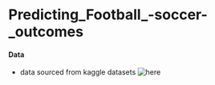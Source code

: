 # Predicting_Football_-soccer-_outcomes

#### Data
- data sourced from kaggle datasets ![here](https://www.kaggle.com/hugomathien/soccer)
